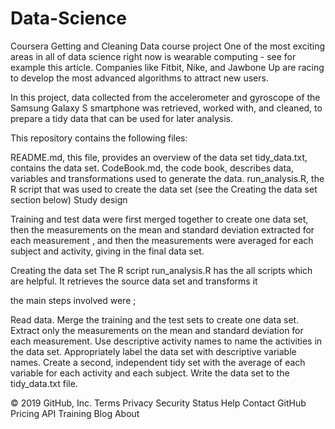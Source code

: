 # Data-Science
Coursera Getting and Cleaning Data course project
One of the most exciting areas in all of data science right now is wearable computing - see for example this article. Companies like Fitbit, Nike, and Jawbone Up are racing to develop the most advanced algorithms to attract new users.

In this project, data collected from the accelerometer and gyroscope of the Samsung Galaxy S smartphone was retrieved, worked with, and cleaned, to prepare a tidy data that can be used for later analysis.

This repository contains the following files:

README.md, this file, provides an overview of the data set
tidy_data.txt,  contains the data set.
CodeBook.md, the code book, describes data, variables and transformations used to generate the data.
run_analysis.R, the R script that was used to create the data set (see the Creating the data set section below)
Study design


Training and test data were first merged together to create one data set,
then the measurements on the mean and standard deviation extracted for each measurement , and then the measurements were averaged for each subject and activity, giving in the final data set.

Creating the data set
The R script run_analysis.R has the all scripts which are helpful.
It retrieves the source data set and transforms it 


the main steps involved were ; 

Read data.
Merge the training and the test sets to create one data set.
Extract only the measurements on the mean and standard deviation for each measurement.
Use descriptive activity names to name the activities in the data set.
Appropriately label the data set with descriptive variable names.
Create a second, independent tidy set with the average of each variable for each activity and each subject.
Write the data set to the tidy_data.txt file.



© 2019 GitHub, Inc.
Terms
Privacy
Security
Status
Help
Contact GitHub
Pricing
API
Training
Blog
About
